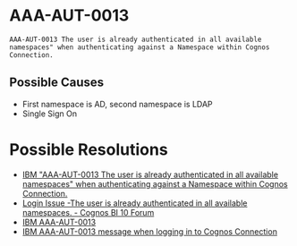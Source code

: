 # AAA-AUT-0013

`AAA-AUT-0013 The user is already authenticated in all available namespaces" when authenticating against a Namespace within Cognos Connection.`

## Possible Causes

- First namespace is AD, second namespace is LDAP
- Single Sign On


# Possible Resolutions

- [IBM "AAA-AUT-0013 The user is already authenticated in all available namespaces" when authenticating against a Namespace within Cognos Connection.](https://www-01.ibm.com/support/docview.wss?uid=swg21572228)
- [Login Issue -The user is already authenticated in all available namespaces. - Cognos BI 10 Forum](https://www.ibm.com/developerworks/community/forums/html/topic?id=77777777-0000-0000-0000-000014594743)
- [IBM AAA-AUT-0013](http://www-01.ibm.com/support/docview.wss?uid=swg21507756)
- [IBM AAA-AUT-0013 message when logging in to Cognos Connection](https://www-01.ibm.com/support/docview.wss?uid=swg21515540)

